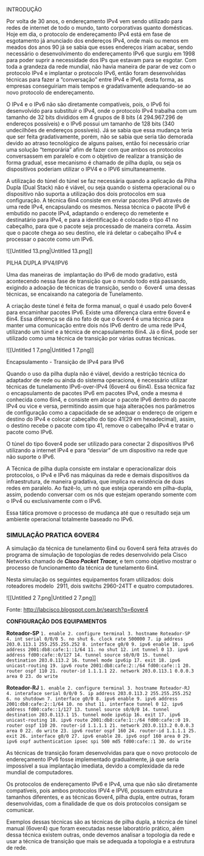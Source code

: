 INTRODUÇÃO

Por volta de 30 anos, o endereçamento IPv4 vem sendo utilizado para redes de internet de todo o mundo, tanto corporativas quanto domésticas. Hoje em dia, o protocolo de endereçamento IPv4 está em fase de esgotamento já anunciado dos endereços IPv4, onde mais ou menos em meados dos anos 90 já se sabia que esses endereços iriam acabar, sendo necessário o desenvolvimento do endereçamento IPv6 que surgiu em 1998 para poder suprir a necessidade dos IPs que estavam para se esgotar. Com toda a grandeza da rede mundial, não havia maneira de parar de vez com o protocolo IPv4 e implantar o protocolo IPv6, então foram desenvolvidas técnicas para fazer a “conversação” entre IPv4 e IPv6, desta forma, as empresas conseguiriam mais tempos e gradativamente adequando-se ao novo protocolo de endereçamento.

O IPv4 e o IPv6 não são diretamente compatíveis, pois, o IPv6 foi desenvolvido para substituir o IPv4, onde o protocolo IPv4 trabalha com um tamanho de 32 bits divididos em 4 grupos de 8 bits (4 294.967.296 de endereços possíveis) e o IPv6 possui um tamanho de 128 bits (340 undecilhões de endereços possíveis). Já se sabia que essa mudança teria que ser feita gradativamente, porém, não se sabia que seria tão demorada devido ao atraso tecnológico de alguns países, então foi necessário criar uma solução “temporária” afim de fazer com que ambos os protocolos conversassem em paralelo e com o objetivo de realizar a transição de forma gradual, esse mecanismo é chamado de pilha dupla, ou seja os dispositivos poderiam utilizar o IPV4 e o IPV6 simultaneamente.

A utilização do túnel do túnel se faz necessária quando a aplicação da Pilha Dupla (Dual Stack) não é viável, ou seja quando o sistema operacional ou o dispositivo não suporta a utilização dos dois protocolos em sua configuração. A técnica 6in4 consiste em enviar pacotes IPv6 através de uma rede IPv4, encapsulando os mesmos. Nessa técnica o pacote IPv6 é embutido no pacote IPv4, adaptando o endereço do remetente e destinatário para IPv4, e para a identificação é colocado o tipo 41 no cabeçalho, para que o pacote seja processado de maneira correta. Assim que o pacote chega ao seu destino, ele irá deletar o cabeçalho IPv4 e processar o pacote como um IPv6.

![[Untitled 13.png|Untitled 13.png]]

PILHA DUPLA IPV4/IPV6

Uma das maneiras de  implantação do IPv6 de modo gradativo, está acontecendo nessa fase de transição que o mundo todo está passando, exigindo a adoação de técnicas de transição, sendo o  6over4  uma dessas técnicas, se encaixando na categoria de Tunelamento.

A criação deste túnel é feita de forma manual, o qual é usado pelo 6over4 para encaminhar pacotes IPv6. Existe uma diferença clara entre 6over4 e 6in4. Essa diferença se dá no fato de que o 6over4 é uma técnica para manter uma comunicação entre dois nós IPv6 dentro de uma rede IPv4, utilizando um túnel e a técnica de encapsulamento 6in4. Já o 6in4, pode ser utilizado como uma técnica de transição por várias outras técnicas.

![[Untitled 1 7.png|Untitled 1 7.png]]

Encapsulamento - Transição de IPv4 para IPv6

Quando o uso da pilha dupla não é viável, devido a restrição técnica do adaptador de rede ou ainda do sistema operaciona, é necessário utilizar técnicas de tunelamento IPv6-over-IPv4 (6over4 ou 6in4). Essa técnica faz o encapsulamento de pacotes IPv6 em pacotes IPv4, onde a mesma é conhecida como 6in4, e consiste em alocar o pacote IPv6 dentro do pacote IPv4 ou vice e versa, permitindo assim que haja alterações nos parâmetros de configuração como a capacidade de se adequar o endereço de origem e destino do IPv4 e colocar cabeçalho do tipo 41(29 em hexadecimal), assim, o destino recebe o pacote com tipo 41, remove o cabeçalho IPv4 e tratar o pacote como IPv6.

O túnel do tipo 6over4 pode ser utilizado para conectar 2 dispositivos IPv6 utilizando a internet IPv4 e para “desviar” de um dispositivo na rede que não suporte o IPv6.

A Técnica de pilha dupla consiste em instalar e operacionalizar dois protocolos, o IPv4 e IPv6 nas máquinas da rede e demais dispositivos da infraestrutura, de maneira gradativa, que implica na existência de duas redes em paralelo. Ao fazê-lo, um nó que esteja operando em pilha-dupla, assim, podendo conversar com os nós que estejam operando somente com o IPv4 ou exclusivamente com o IPv6.

Essa tática promove o processo de mudança até que o resultado seja um ambiente operacional totalmente baseado no IPv6.

### SIMULAÇÃO PRATICA 6OVER4

A simulação da técnica de tunelamento 6in4 ou 6over4 será feita através do programa de simulação de topologias de redes desenvolvido pela Cisco Networks chamado de _**Cisco Packet Tracer,**_ e tem como objetivo mostrar o processo de funcionamento da técnica de tunelamento 6in4.

Nesta simulação os seguintes equipamentos foram utilizados: dois roteadores modelo  2911, dois switchs 2960-24TT e quatro computadores.

![[Untitled 2 7.png|Untitled 2 7.png]]

Fonte: http://labcisco.blogspot.com.br/search?q=6over4

**CONFIGURAÇÃO DOS EQUIPAMENTOS**

**Roteador-SP** `1. enable 2. configure terminal 3. hostname Roteador-SP 4. int serial 0/0/0 5. no shut 6. clock rate 500000 7. ip address 203.0.113.1 255.255.255.252 8. interface g0/0 9. ipv6 enable 10. ipv6 address 2001:db8:cafe:1::1/64 11. no shut 12. int tunnel 0 13. ipv6 address fd00:cafe::0/127 14. tunnel source s0/0/0 15. tunnel destination 203.0.113.2 16. tunnel mode ipv6ip 17. exit 18. ipv6 unicast-routing 19. ipv6 route 2001:db8:cafe:2::/64 fd00:cafe::1 20. router ospf 110 21. router-id 1.1.1.1 22. network 203.0.113.1 0.0.0.3 area 0 23. do write`

**Roteador-RJ** `1. enable 2. configure terminal 3. hostname Roteador-RJ 4. interaface serial 0/0/0 5. ip address 203.0.113.2 255.255.255.252 6. no shutdown 7. interface g0/0 8. ipv6 enable 9. ipv6 address 2001:db8:cafe:2::1/64 10. no shut 11. interface tunnel 0 12. ipv6 address fd00:cafe::1/127 13. tunnel source s0/0/0 14. tunnel destination 203.0.113.1 15. tunnel mode ipv6ip 16. exit 17. ipv6 unicast-routing 18. ipv6 route 2001:db8:cafe:1::/64 fd00:cafe::0 19. router ospf 110 20. router-id 1.1.1.1 21. network 203.0.113.2 0.0.0.3 area 0 22. do write 23. ipv6 router ospf 160 24. router-id 1.1.1.1 25. exit 26. interface g0/0 27. ipv6 enable 28. ipv6 ospf 160 area 0 29. ipv6 ospf authentication ipsec spi 500 md5 fd00:cafe::1 30. do write`

As técnicas de transição foram desenvolvidas para que o novo protocolo de endereçamento IPv6 fosse implementado gradualmente, já que seria impossível a sua implantação imediata, devido a complexidade da rede mundial de computadores.

Os protocolos de endereçamento IPv6 e IPv4, uma que não são diretamente compatíveis, pois ambos protocolos IPV4 e IPV6, possuem estrutura e tamanhos diferentes, e as técnicas 6over4, pilha dupla, entre outras, foram desenvolvidas, com a finalidade de que os dois protocolos consigam se comunicar.

Exemplos dessas técnicas são as técnicas de pilha dupla, a técnica de túnel manual (6over4) que foram executadas nesse laboratório prático, além dessa técnica existem outras, onde devemos analisar a topologia da rede e usar a técnica de transição que mais se adequada a topologia e a estrutura de rede.